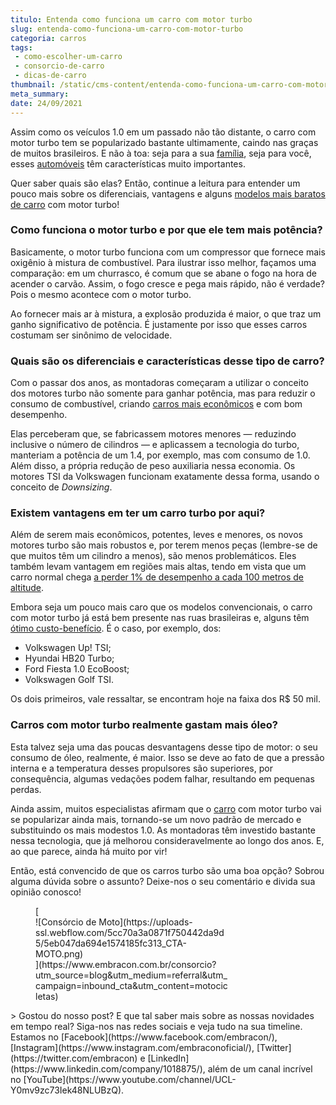 ```yaml
---
titulo: Entenda como funciona um carro com motor turbo
slug: entenda-como-funciona-um-carro-com-motor-turbo
categoria: carros
tags:
 - como-escolher-um-carro
 - consorcio-de-carro
 - dicas-de-carro
thumbnail: /static/cms-content/entenda-como-funciona-um-carro-com-motor-turbo.jpg
meta_summary: 
date: 24/09/2021
---
```

Assim como os veículos 1.0 em um passado não tão distante, o carro com motor turbo tem se popularizado bastante ultimamente, caindo nas graças de muitos brasileiros. E não à toa: seja para a sua [família](https://www.embracon.com.br/blog/aprenda-como-montar-um-orcamento-familiar-em-5-passos), seja para você, esses [automóveis](https://www.embracon.com.br/consorcio-de-carros) têm características muito importantes.

Quer saber quais são elas? Então, continue a leitura para entender um pouco mais sobre os diferenciais, vantagens e alguns [modelos mais baratos de carro](https://www.embracon.com.br/blog/afinal-quais-sao-os-carros-mais-economicos-do-mercado) com motor turbo!

### Como funciona o motor turbo e por que ele tem mais potência?

Basicamente, o motor turbo funciona com um compressor que fornece mais oxigênio à mistura de combustível. Para ilustrar isso melhor, façamos uma comparação: em um churrasco, é comum que se abane o fogo na hora de acender o carvão. Assim, o fogo cresce e pega mais rápido, não é verdade? Pois o mesmo acontece com o motor turbo.

Ao fornecer mais ar à mistura, a explosão produzida é maior, o que traz um ganho significativo de potência. É justamente por isso que esses carros costumam ser sinônimo de velocidade.

### Quais são os diferenciais e características desse tipo de carro?

Com o passar dos anos, as montadoras começaram a utilizar o conceito dos motores turbo não somente para ganhar potência, mas para reduzir o consumo de combustível, criando [carros mais econômicos](https://www.embracon.com.br/blog/afinal-quais-sao-os-carros-mais-economicos-do-mercado) e com bom desempenho.

Elas perceberam que, se fabricassem motores menores — reduzindo inclusive o número de cilindros — e aplicassem a tecnologia do turbo, manteriam a potência de um 1.4, por exemplo, mas com consumo de 1.0. Além disso, a própria redução de peso auxiliaria nessa economia. Os motores TSI da Volkswagen funcionam exatamente dessa forma, usando o conceito de *Downsizing*.

### Existem vantagens em ter um carro turbo por aqui?

Além de serem mais econômicos, potentes, leves e menores, os novos motores turbo são mais robustos e, por terem menos peças (lembre-se de que muitos têm um cilindro a menos), são menos problemáticos. Eles também levam vantagem em regiões mais altas, tendo em vista que um carro normal chega [a perder 1% de desempenho a cada 100 metros de altitude](https://bestcars.uol.com.br/bc/informe-se/colunas/editorial/449-vantagens-levam-motor-turbo-a-tomar-conta-do-mercado/).

Embora seja um pouco mais caro que os modelos convencionais, o carro com motor turbo já está bem presente nas ruas brasileiras e, alguns têm [ótimo custo-benefício](https://www.embracon.com.br/blog/carros-mais-baratos-os-modelos-de-ate-r-40-mil). É o caso, por exemplo, dos:

- Volkswagen Up! TSI;
- Hyundai HB20 Turbo;
- Ford Fiesta 1.0 EcoBoost;
- Volkswagen Golf TSI.

Os dois primeiros, vale ressaltar, se encontram hoje na faixa dos R$ 50 mil.

### Carros com motor turbo realmente gastam mais óleo?

Esta talvez seja uma das poucas desvantagens desse tipo de motor: o seu consumo de óleo, realmente, é maior. Isso se deve ao fato de que a pressão interna e a temperatura desses propulsores são superiores, por consequência, algumas vedações podem falhar, resultando em pequenas perdas.

Ainda assim, muitos especialistas afirmam que o [carro](https://www.embracon.com.br/consorcio-de-carros) com motor turbo vai se popularizar ainda mais, tornando-se um novo padrão de mercado e substituindo os mais modestos 1.0. As montadoras têm investido bastante nessa tecnologia, que já melhorou consideravelmente ao longo dos anos. E, ao que parece, ainda há muito por vir!

Então, está convencido de que os carros turbo são uma boa opção? Sobrou alguma dúvida sobre o assunto? Deixe-nos o seu comentário e divida sua opinião conosco!

<figure class="w-richtext-figure-type-image w-richtext-align-center" style="max-width:310px">[<div>![Consórcio de Moto](https://uploads-ssl.webflow.com/5cc70a3a0871f750442da9d5/5eb047da694e1574185fc313_CTA-MOTO.png)</div>](https://www.embracon.com.br/consorcio?utm_source=blog&utm_medium=referral&utm_campaign=inbound_cta&utm_content=motocicletas)</figure>> Gostou do nosso post? E que tal saber mais sobre as nossas novidades em tempo real? Siga-nos nas redes sociais e veja tudo na sua timeline. Estamos no [Facebook](https://www.facebook.com/embracon/), [Instagram](https://www.instagram.com/embraconoficial/), [Twitter](https://twitter.com/embracon) e [LinkedIn](https://www.linkedin.com/company/1018875/), além de um canal incrível no [YouTube](https://www.youtube.com/channel/UCL-Y0mv9zc73Iek48NLUBzQ).

‍
